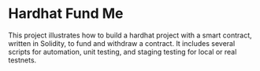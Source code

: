# Hardhat Fund Me

This project illustrates how to build a hardhat project with a smart contract, written in Solidity, to fund and withdraw a contract. It includes several scripts for automation, unit testing, and staging testing for local or real testnets.